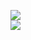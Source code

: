 [![](https://img.shields.io/badge/Made%20With-Github%20Spray-lightgrey.svg?style=for-the-badge&logo=github)](https://github.com/Annihil/github-spray#6935)  
[![](https://i.imgur.com/2DrTn0Z.gif)](https://github.com/Annihil/github-spray)